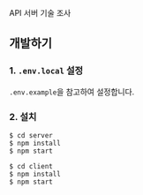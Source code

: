 API 서버 기술 조사

## 개발하기

### 1. `.env.local` 설정
`.env.example`을 참고하여 설정합니다.

### 2. 설치
```
$ cd server
$ npm install
$ npm start

$ cd client
$ npm install
$ npm start
```
